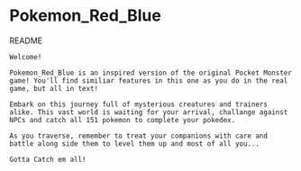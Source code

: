 # Pokemon_Red_Blue

README

    Welcome!

    Pokemon_Red_Blue is an inspired version of the original Pocket Monster game! You'll find similiar features in this one as you do in the real game, but all in text!

    Embark on this journey full of mysterious creatures and trainers alike. This vast world is waiting for your arrival, challange against NPCs and catch all 151 pokemon to complete your pokedex.

    As you traverse, remember to treat your companions with care and
    battle along side them to level them up and most of all you...

    Gotta Catch em all!